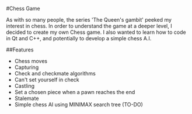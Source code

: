 #Chess Game

As with so many people, the series 'The Queen's gambit' peeked my interest in chess. In order to understand
the game at a deeper level, I decided to create my own Chess game. I also wanted to learn how to code in Qt and C++, 
and potentially to develop a simple chess A.I. 

##Features

- Chess moves
- Capturing
- Check and checkmate algorithms
- Can't set yourself in check 
- Castling
- Set a chosen piece when a pawn reaches the end
- Stalemate
- Simple chess AI using MINIMAX search tree (TO-DO)